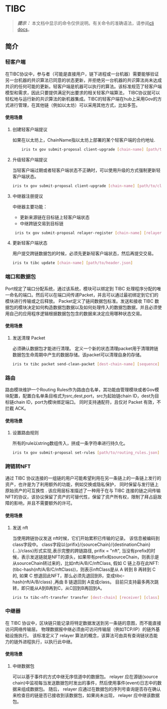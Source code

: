 # TIBC

> **_提示：_** 本文档中显示的命令仅供说明。有关命令的准确语法，请参阅[cli docs](../cli-client/tibc.md)。
## 简介

### 轻客户端
在TIBC协议中，参与者（可能是直接用户，链下进程或一台机器）需要能够验证另一台机器的共识算法已同意的状态更新，并拒绝另一台机器的共识算法尚未达成共识的任何可能的更新。轻客户端是机器可以执行的算法。该标准规范了轻客户端模型和需求，因此只要提供满足列出要求的相关轻客户端算法，
TIBC协议就可以轻松地与运行新的共识算法的新机器集成。TIBC的轻客户端在hub上采用Gov的方式进行管理，在其他链（例如以太坊）可以采用其他方式，比如多签。

#### 使用场景

1. 创建轻客户端提议
   
    如果在以太坊上，ChainName指以太坊上部署的某个轻客户端的合约地址.

    ```bash
        iris tx gov submit-proposal client-upgrade [chain-name] [path/to/client_state.json] [path/to/consensus_state.json]
    ```   


2. 升级轻客户端提议

   当轻客户端过期或者轻客户端状态不正确时，可以使用升级的方式强制更新轻客户端状态。

    ```bash
    iris tx gov submit-proposal client-upgrade [chain-name] [path/to/client_state.json] [path/to/consensus_state.json]
    ```

3. 中继器注册提议

   中继器主要功能：
    - 更新来源链在目标链上轻客户端状态
    - 中继跨链交易到目标链

   ```bash
    iris tx gov submit-proposal relayer-register [chain-name] [relayers-address]
   ```

4. 更新轻客户端状态

   用户提交跨链数据包的时候，必须先更新轻客户端状态，然后再提交交易。

    ```bash
    iris tx tibc update [chain-name] [path/to/header.json]
    ```
   
### 端口和数据包
Port规定了端口分配系统，通过该系统，模块可以绑定到 TIBC 处理程序分配的唯一命名的端口。然后可以在端口间传递Packet，并且可以通过最初绑定到它们的模块进行传输或之后释放。
Packet定义了链间数据包标准。发送和接收 TIBC 数据包的模块决定如何构造数据包数据以及如何处理传入的数据包数据，并且必须使用自己的应用程序逻辑根据数据包包含的数据来决定应用哪种状态交易。

#### 使用场景
1. 发送清理 Packet

   必须确认数据包才能进行清理。
   定义一个新的状态清理packet用于清理跨链数据包生命周期中产生的数据存储。该packet可以清理自身的存储。

    ```bash
   iris tx tibc packet send-clean-packet [dest-chain-name] [sequence] [flags]
   ```  
   

### 路由
路由模块维护一个Routing Rules作为路由白名单，其功能由管理模块或者Gov模块配置，配置白名单条目格式为src,dest,port，src为起始链chain ID，dest为目标链chain ID，port为模块绑定端口。
同时支持通配符，且仅对 Packet 有效，不拦截 ACK。

#### 使用场景
1. 设置路由规则
   
   所有的rule以string数组传入，拼成一条字符串进行持久化。

   ```bash
   iris tx gov submit-proposal set-rules [path/to/routing_rules.json] [flags]
   ```

### 跨链转NFT
通过 TIBC 协议连接的一组链的用户可能希望利用在另一条链上的一条链上发行的资产，也许是为了利用额外的功能，例如交换或隐私保护，
同时保留与发行链上原始资产的可互换性 . 该应用层标准描述了一种用于在与 TIBC 连接的链之间传输NFT的协议，该协议保留了资产的可替代性，保留了资产所有权，限制了拜占庭故障的影响，并且不需要额外的许可。

#### 使用场景
1. 发送 nft

   当使用跨链协议发送 nft时候，它们开始累积已传输的记录。 该信息被编码到class字段中。
   class字段以{prifix}/{sourceChain}/{destinationChain}{...}/class}形式实现,表示完整的跨链路径, prifix = "nft", 当没有prefix的时候，表示发送链就是NFT的源头，如果带有prefix和sourceChain，则表示是从sourceChain转过来的，比如nft/A/B/C/nftClass, 假如 C 链上存在此NFT:(tibc-hash(nft/A/B/C/nftClass))，则表示nftClass是从 A 转到 B 再转到 C 的, 如果 C 想退回此NFT，那么必须先退回到B，变成tibc-hash(nft/A/B/class) ,再由 B 链退回到 A变成class。
   目前只支持最多两次跳转，即只能从A到B再到C，从C回到B再回到A。
   ```bash
   iris tx tibc-nft-transfer transfer [dest-chain] [receiver] [class] [id] [flags]
   ```
   
### 中继器
在 TIBC 协议中，区块链只能记录将特定数据发送到另一条链的意图，而不能直接访问网络传输层。 物理数据报中继必须由可访问传输层（例如TCP/IP）的链外基础设施执行。 该标准定义了 relayer 算法的概念，该算法可由具有查询链状态能力的链外进程执行，以执行此中继。

#### 使用场景
1. 中继数据包

   可以以基于事件的方式中继无序信道中的数据包。 relayer 应在源链(source chain)中监视每当发送数据包时发出的事件，然后使用事件(event)日志中的数据来组成数据包。 随后， relayer 应通过在数据包的序列号查询是否存在确认来检查目的链是否已接收到该数据包，如果尚未出现， relayer 应中继该数据包。

